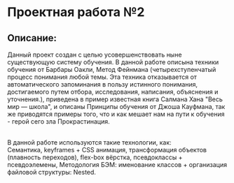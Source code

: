 # **Проектная работа №2**

## Описание:

Данный проект создан с целью усовершенствовать ныне существующую систему обучения. В данной работе описына техники обучения от Барбары Оакли, Метод Фейнмана (четырехступенчатый процесс понимания любой темы. Эта техника отказывается от автоматического запоминания в пользу истинного понимания, достигаемого путем отбора, исследования, написания, объяснения и уточнения.), приведена в пример известная книга Салмана Хана "Весь мир — школа", и описаны Принципы обучения
от Джоша Кауфмана, так же приводятся примеры того, что и как мешает нам на пути к обучения - герой сего зла Прокрастинация.

</br>
В данной работе используются такие технологии, как:</br>
Семантика, keyframes + CSS анимация, трансформация объектов (плавность переходов), flex-box вёрстка, псевдоклассы + псевдоэлемены, Методология БЭМ: именование классов + организация файловой структуры: Nested.

